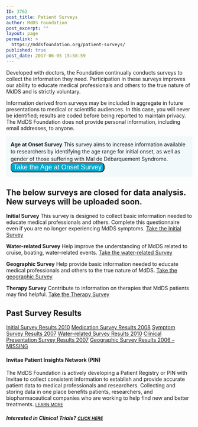 ```yaml
---
ID: 3762
post_title: Patient Surveys
author: MdDS Foundation
post_excerpt: ""
layout: page
permalink: >
  https://mddsfoundation.org/patient-surveys/
published: true
post_date: 2017-06-05 15:58:59
---
```

Developed with doctors, the Foundation continually conducts surveys to collect the information they need. Participation in these surveys improves our ability to educate medical professionals and others to the true nature of MdDS and is strictly voluntary.

Information derived from surveys may be included in aggregate in future presentations to medical or scientific audiences. In this case, you will never be identified; results are coded before being reported to maintain privacy. The MdDS Foundation does not provide personal information, including email addresses, to anyone.
<div style="padding: 12px; background-color: #f1f9fa; line-height: 1.4;"><strong>Age at Onset Survey</strong>
This survey aims to increase information available to researchers by identifying the age range for initial onset, as well as gender of those suffering with Mal de Débarquement Syndrome.
<a href="https://freeonlinesurveys.com/s/n4QdUi8V#!/0"><button class="shout-button" style="color: #fff; background-color: #00a9cf; border-radius: 10px; font-size: 18px;">Take the Age at Onset Survey</button></a></div>
<h2>The below surveys are closed for data analysis. New surveys will be uploaded soon.</h2>
<strong>Initial Survey</strong>
This survey is designed to collect basic information needed to educate medical professionals and others. Complete this questionnaire even if you are no longer experiencing MdDS symptoms.
<a class="arrow" href="https://freeonlinesurveys.com/s.asp?sid=3k553y4dkm6792i634292#/0" target="_blank" rel="noopener">Take the Initial Survey</a>

<strong>Water-related Survey</strong>
Help improve the understanding of MdDS related to cruise, boating, water-related events.
<a class="arrow" href="https://freeonlinesurveys.com/s.asp?sid=6s101ln8hcipahr284058#/0" target="_blank" rel="noopener">Take the water-related Survey</a>

<strong>Geographic Survey</strong>
Help provide basic information needed to educate medical professionals and others to the true nature of MdDS.
<a class="arrow" href="https://freeonlinesurveys.com/s.asp?sid=zxxeo9zcyhe4ubl284056#/0" target="_blank" rel="noopener">Take the geographic Survey</a>

<strong>Therapy Survey</strong>
Contribute to information on therapies that MdDS patients may find helpful.
<a class="arrow" href="https://freeonlinesurveys.com/s/nySnlBGe#/0" target="_blank" rel="noopener">Take the Therapy Survey</a>
<h2>Past Survey Results</h2>
<a class="arrow" href="https://mddsfoundation.org/wp-content/uploads/2017/07/Initial-Survey-Results-2010.pdf" rel="noopener">Initial Survey Results 2010</a>
<a class="arrow" href="https://mddsfoundation.org/wp-content/uploads/2017/07/Medication-Survey-Results-2008.pdf" rel="noopener">Medication Survey Results 2008</a>
<a class="arrow" href="https://mddsfoundation.org/wp-content/uploads/2017/07/Symptom-Survey-Results-2007.pdf" rel="noopener">Symptom Survey Results 2007</a>
<a class="arrow" href="https://mddsfoundation.org/wp-content/uploads/2017/07/WaterRelated-Survey-Results-2010.pdf" rel="noopener">Water-related Survey Results 2010</a>
<a class="arrow" href="https://mddsfoundation.org/wp-content/uploads/2017/07/Clinical-Presentation-Survey-Results-2007.pdf" rel="noopener">Clinical Presentation Survey Results 2007</a>
<a class="arrow" href="MISSING" rel="noopener">Geographic Survey Results 2006 – MISSING</a>
<h4>Invitae Patient Insights Network (PIN)</h4>
The MdDS Foundation is actively developing a Patient Registry or PIN with Invitae to collect consistent information to establish and provide accurate patient data to medical professionals and researchers. Collecting and storing data in one place benefits patients, researchers, and biopharmaceutical companies who are working to help find new and better treatments. <small><a href="https://pin.invitae.com/learnmore/we-promise.html">LEARN MORE</a></small>
<h5>Interested in Clinical Trials? <small><a href="https://mddsfoundation.org/clinical-studies/">CLICK HERE</a></small></h5>